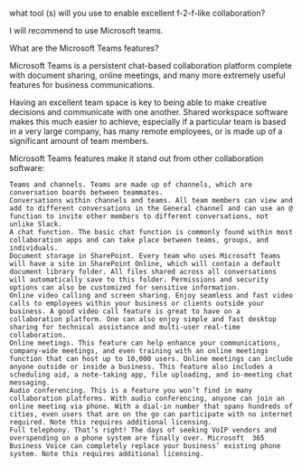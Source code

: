 what tool (s) will you use to enable excellent f-2-f-like collaboration?

I will recommend to use Microsoft teams.

What are the Microsoft Teams features?

Microsoft Teams is a persistent chat-based collaboration platform complete with document sharing, online meetings, and many more extremely useful features for business communications.

Having an excellent team space is key to being able to make creative decisions and communicate with one another. Shared workspace software makes this much easier to achieve, especially if a particular team is based in a very large company, has many remote employees, or is made up of a significant amount of team members.

 Microsoft Teams features make it stand out from other collaboration software:

    Teams and channels. Teams are made up of channels, which are conversation boards between teammates.
    Conversations within channels and teams. All team members can view and add to different conversations in the General channel and can use an @ function to invite other members to different conversations, not unlike Slack.
    A chat function. The basic chat function is commonly found within most collaboration apps and can take place between teams, groups, and individuals.
    Document storage in SharePoint. Every team who uses Microsoft Teams will have a site in SharePoint Online, which will contain a default document library folder. All files shared across all conversations will automatically save to this folder. Permissions and security options can also be customized for sensitive information.
    Online video calling and screen sharing. Enjoy seamless and fast video calls to employees within your business or clients outside your business. A good video call feature is great to have on a collaboration platform. One can also enjoy simple and fast desktop sharing for technical assistance and multi-user real-time collaboration.
    Online meetings. This feature can help enhance your communications, company-wide meetings, and even training with an online meetings function that can host up to 10,000 users. Online meetings can include anyone outside or inside a business. This feature also includes a scheduling aid, a note-taking app, file uploading, and in-meeting chat messaging.
    Audio conferencing. This is a feature you won’t find in many collaboration platforms. With audio conferencing, anyone can join an online meeting via phone. With a dial-in number that spans hundreds of cities, even users that are on the go can participate with no internet required. Note this requires additional licensing.
    Full telephony. That’s right! The days of seeking VoIP vendors and overspending on a phone system are finally over. Microsoft  365 Business Voice can completely replace your business’ existing phone system. Note this requires additional licensing. 
